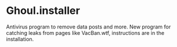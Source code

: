 # Ghoul.installer
Antivirus program to remove data posts and more.
New program for catching leaks from pages like VacBan.wtf, instructions are in the installation.
